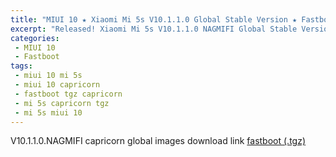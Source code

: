 ```yaml
---
title: "MIUI 10 ★ Xiaomi Mi 5s V10.1.1.0 Global Stable Version ★ Fastboot ROM Download"
excerpt: "Released! Xiaomi Mi 5s V10.1.1.0 NAGMIFI Global Stable Version Fastboot File Download"
categories:
 - MIUI 10
 - Fastboot
tags:
 - miui 10 mi 5s
 - miui 10 capricorn
 - fastboot tgz capricorn
 - mi 5s capricorn tgz
 - mi 5s miui 10
---
```


V10.1.1.0.NAGMIFI capricorn global images download link [fastboot (.tgz)](http://bigota.d.miui.com/V10.1.1.0.NAGMIFI/capricorn_global_images_V10.1.1.0.NAGMIFI_20181101.0000.00_7.0_global_807d7e0a65.tgz)
